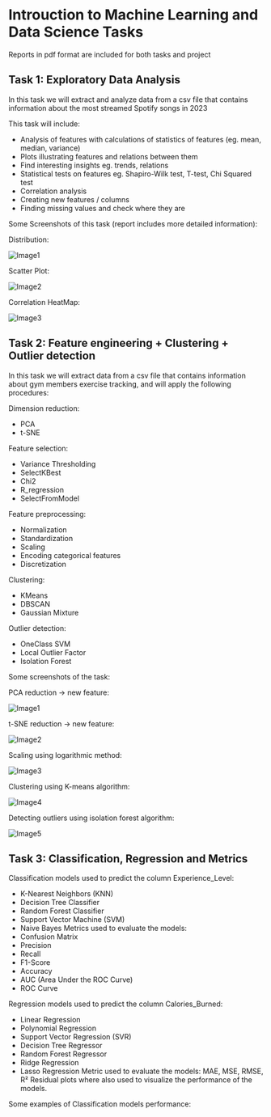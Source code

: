 # Introuction to Machine Learning and Data Science Tasks


Reports in pdf format are included for both tasks and project


## Task 1: Exploratory Data Analysis

In this task we will extract and analyze data from a csv file that contains information about the most streamed Spotify songs in 2023

This task will include:
  - Analysis of features with calculations of statistics of features (eg. mean, median, variance)
  - Plots illustrating features and relations between them
  - Find interesting insights eg. trends, relations
  - Statistical tests on features eg. Shapiro-Wilk test, T-test, Chi Squared test
  - Correlation analysis
  - Creating new features / columns
  - Finding missing values and check where they are

Some Screenshots of this task (report includes more detailed information):

Distribution:

![Image1](Screenshots/Task1/1.png)

Scatter Plot:

![Image2](Screenshots/Task1/2.png)

Correlation HeatMap:

![Image3](Screenshots/Task1/3.png)



## Task 2: Feature engineering + Clustering + Outlier detection

In this task we will extract data from a csv file that contains information about gym members exercise tracking, and will apply the following procedures:

Dimension reduction:
  - PCA
  - t-SNE

Feature selection:
  - Variance Thresholding
  - SelectKBest
  - Chi2
  - R_regression
  - SelectFromModel

Feature preprocessing:
  - Normalization
  - Standardization
  - Scaling
  - Encoding categorical features
  - Discretization

Clustering:
  - KMeans
  - DBSCAN
  - Gaussian Mixture

Outlier detection:
  - OneClass SVM
  - Local Outlier Factor
  - Isolation Forest



Some screenshots of the task:

PCA reduction -> new feature:

![Image1](Screenshots/Task2/pca.png)

t-SNE reduction -> new feature:

![Image2](Screenshots/Task2/tsne.png)

Scaling using logarithmic method:

![Image3](Screenshots/Task2/logscalingmethod.png)

Clustering using K-means algorithm:

![Image4](Screenshots/Task2/kmeansclustering.png)

Detecting outliers using isolation forest algorithm:

![Image5](Screenshots/Task2/outlierdetection.png)



## Task 3: Classification, Regression and Metrics

Classification models used to predict the column Experience_Level:
  - K-Nearest Neighbors (KNN)
  - Decision Tree Classifier
  - Random Forest Classifier
  - Support Vector Machine (SVM)
  - Naive Bayes
Metrics used to evaluate the models:
  - Confusion Matrix
  - Precision
  - Recall
  - F1-Score
  - Accuracy
  - AUC (Area Under the ROC Curve)
  - ROC Curve


Regression models used to predict the column Calories_Burned:
  - Linear Regression
  - Polynomial Regression
  - Support Vector Regression (SVR)
  - Decision Tree Regressor
  - Random Forest Regressor
  - Ridge Regression
  - Lasso Regression
Metric used to evaluate the models: MAE, MSE, RMSE, R²
Residual plots where also used to visualize the performance of the models.


Some examples of Classification models performance:
